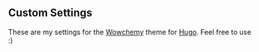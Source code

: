 ## Custom Settings

These are my settings for the [Wowchemy](https://wowchemy.com/) theme for [Hugo](https://gohugo.io/). Feel free to use :)